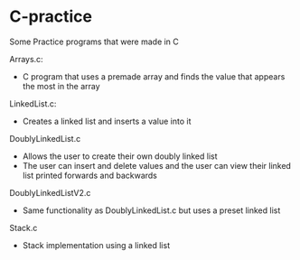 # C-practice
Some Practice programs that were made in C

Arrays.c:
- C program that uses a premade array and finds the value that appears the most in the array

LinkedList.c:
- Creates a linked list and inserts a value into it

DoublyLinkedList.c
- Allows the user to create their own doubly linked list
- The user can insert and delete values and the user can view their linked list printed forwards and backwards

DoublyLinkedListV2.c 
- Same functionality as DoublyLinkedList.c but uses a preset linked list

Stack.c
- Stack implementation using a linked list
